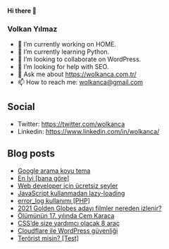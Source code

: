 #### Hi there 👋

### Volkan Yılmaz

- 🔭 I’m currently working on HOME.
- 🌱 I’m currently learning Python.
- 👯 I’m looking to collaborate on WordPress.
- 🤔 I’m looking for help with SEO.
- 💬 Ask me about https://wolkanca.com.tr/
- 📫 How to reach me: wolkanca@gmail.com

## Social
- Twitter: https://twitter.com/wolkanca
- Linkedin: https://www.linkedin.com/in/wolkanca/



## Blog posts
<!-- BLOG-POST-LIST:START -->
- [Google arama koyu tema](https://wolkanca.com.tr/google-arama-koyu-tema/)
- [En İyi [bana göre]](https://wolkanca.com.tr/en-iyi-bana-gore/)
- [Web developer için ücretsiz şeyler](https://wolkanca.com.tr/web-developer-icin-ucretsiz-seyler/)
- [JavaScript kullanmadan lazy-loading](https://wolkanca.com.tr/javascript-kullanmadan-lazy-loading/)
- [error_log kullanımı [PHP]](https://wolkanca.com.tr/error_log-kullanimi-php/)
- [2021 Golden Globes adayı filmler nereden izlenir?](https://wolkanca.com.tr/2021-golden-globes-adayi-filmler-nereden-izlenir/)
- [Ölümünün 17. yılında Cem Karaca](https://wolkanca.com.tr/olumunun-17-yilinda-cem-karaca/)
- [CSS’de size yardımcı olacak 8 araç](https://wolkanca.com.tr/cssde-size-yardimci-olacak-8-arac/)
- [Cloudflare ile WordPress güvenliği](https://wolkanca.com.tr/cloudflare-ile-wordpress-guvenligi/)
- [Terörist misin? [Test]](https://wolkanca.com.tr/terorist-misin-test/)
<!-- BLOG-POST-LIST:END -->
